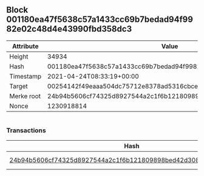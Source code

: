 ## Block 001180ea47f5638c57a1433cc69b7bedad94f9982e02c48d4e43990fbd358dc3

Attribute | Value
--- | ---
Height | 34934
Hash | 001180ea47f5638c57a1433cc69b7bedad94f9982e02c48d4e43990fbd358dc3
Timestamp | 2021-04-24T08:33:19+00:00
Target | 00254142f49eaaa504dc75712e8378ad5316cbcead634704b3734b6271167cc4
Merke root | 24b94b5606cf74325d8927544a2c1f6b121809898bed42d3086430c270988973
Nonce | 1230918814

```

```

### Transactions

Hash | Amount
--- | ---
[24b94b5606cf74325d8927544a2c1f6b121809898bed42d3086430c270988973](24b94b5606cf74325d8927544a2c1f6b121809898bed42d3086430c270988973.md) | 10.00000000 SKEPTI 
